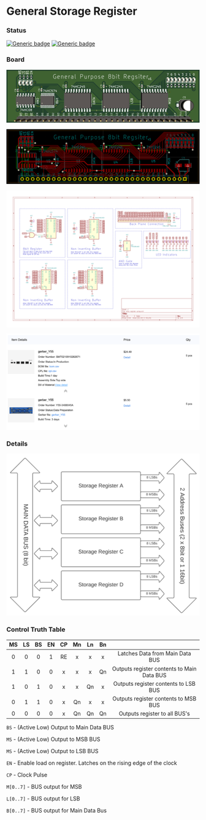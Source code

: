 # General Storage Register

### Status

[![Generic badge](https://img.shields.io/badge/Status-In_Progress-yellow.svg)](https://shields.io/) [![Generic badge](https://img.shields.io/badge/PCB-Shipping-yellow.svg)](https://shields.io/)

### Board
![Register](https://github.com/theWickedWebDev/8-bit-computer/blob/master/modules/register/3d.png?raw=true)

![Register](https://github.com/theWickedWebDev/8-bit-computer/blob/master/modules/register/pcb.png?raw=true)

![Register](https://github.com/theWickedWebDev/8-bit-computer/blob/master/modules/register/schematic.svg?raw=true)

![Register](https://github.com/theWickedWebDev/8-bit-computer/blob/master/modules/register/fabrication.png?raw=true)

### Details

![Register](https://github.com/theWickedWebDev/8-bit-computer/blob/master/modules/register/chart.png?raw=true)

### Control Truth Table

| MS | LS | BS | EN | CP | Mn | Ln | Bn |                                            |
|:--:|:--:|:--:|:--:|:--:|:--:|:--:|:--:|:------------------------------------------:|
|  0 |  0 |  0 |  1 | RE |  x |  x |  x | Latches Data from Main Data BUS            |
|  1 |  1 |  0 |  0 |  x |  x |  x | Qn | Outputs register contents to Main Data BUS |
|  1 |  0 |  1 |  0 |  x |  x | Qn |  x | Outputs register contents to LSB BUS       |
|  0 |  1 |  1 |  0 |  x | Qn |  x |  x | Outputs register contents to MSB BUS       |
|  0 |  0 |  0 |  0 |  x | Qn | Qn | Qn | Outputs register to all BUS's              |


`BS` - (Active Low) Output to Main Data BUS

`MS` - (Active Low) Output to MSB BUS

`MS` - (Active Low) Output to LSB BUS

`EN` - Enable load on register. Latches on the rising edge of the clock

`CP` - Clock Pulse

`M[0..7]` - BUS output for MSB

`L[0..7]` - BUS output for LSB

`B[0..7]` - BUS output for Main Data Bus

